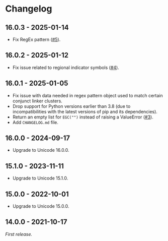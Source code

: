 # Changelog

## 16.0.3 - 2025-01-14

- Fix RegEx pattern ([#5](https://github.com/mlodewijck/pyuegc/issues/5#issue-2784939766)).

## 16.0.2 - 2025-01-12

- Fix issue related to regional indicator symbols ([#4](https://github.com/mlodewijck/pyuegc/issues/4#issue-2782298629)).

## 16.0.1 - 2025-01-05

- Fix issue with data needed in regex pattern object used to match certain conjunct linker clusters.
- Drop support for Python versions earlier than 3.8 (due to incompatibilities with the latest versions of pip and its dependencies).
- Return an empty list for `EGC("")` instead of raising a ValueError ([#3](https://github.com/mlodewijck/pyuegc/issues/3#issue-2532566290)).
- Add `CHANGELOG.md` file.

## 16.0.0 - 2024-09-17

- Upgrade to Unicode 16.0.0.

## 15.1.0 - 2023-11-11

- Upgrade to Unicode 15.1.0.

## 15.0.0 - 2022-10-01

- Upgrade to Unicode 15.0.0.

## 14.0.0 - 2021-10-17

_First release._
